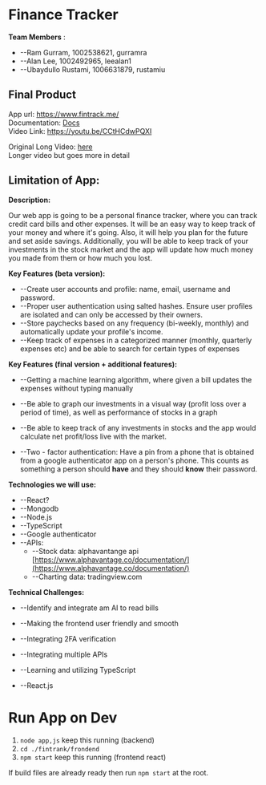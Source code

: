 # Finance Tracker

**Team Members** :

- --Ram Gurram, 1002538621, gurramra
- --Alan Lee, 1002492965, leealan1
- --Ubaydullo Rustami, 1006631879, rustamiu

Final Product
---
App url: https://www.fintrack.me/ \
Documentation: [Docs](api/doc/README.md) \
Video Link: https://youtu.be/CCtHCdwPQXI 

Original Long Video: [here](https://youtu.be/hI1__-X_9s4) \
Longer video but goes more in detail

Limitation of App:
---

**Description:**

Our web app is going to be a personal finance tracker, where you can track credit card bills and other expenses. It will be an easy way to keep track of your money and where it&#39;s going. Also, it will help you plan for the future and set aside savings. Additionally, you will be able to keep track of your investments in the stock market and the app will update how much money you made from them or how much you lost.

**Key Features (beta version):**

- --Create user accounts and profile: name, email, username and password.
- --Proper user authentication using salted hashes. Ensure user profiles are isolated and can only be accessed by their owners.
- --Store paychecks based on any frequency (bi-weekly, monthly) and automatically update your profile&#39;s income.
- --Keep track of expenses in a categorized manner (monthly, quarterly expenses etc) and be able to search for certain types of expenses

**Key Features (final version + additional features):**

- --Getting a machine learning algorithm, where given a bill updates the expenses without typing manually

- --Be able to graph our investments in a visual way (profit loss over a period of time), as well as performance of stocks in a graph
- --Be able to keep track of any investments in stocks and the app would calculate net profit/loss live with the market.
- --Two - factor authentication: Have a pin from a phone that is obtained from a google authenticator app on a person&#39;s phone. This counts as something a person should **have** and they should **know** their password.

**Technologies we will use:**

- --React?
- --Mongodb
- --Node.js
- --TypeScript
- --Google authenticator
- --APIs:
  - --Stock data: alphavantange api [https://www.alphavantage.co/documentation/](https://www.alphavantage.co/documentation/)
  - --Charting data: tradingview.com

**Technical Challenges:**

- --Identify and integrate am AI to read bills

- --Making the frontend user friendly and smooth
- --Integrating 2FA verification
- --Integrating multiple APIs
- --Learning and utilizing TypeScript
- --React.js

# Run App on Dev

1. `node app,js` keep this running (backend)
2. `cd ./fintrank/frondend`
3. `npm start` keep this running (frontend react)

If build files are already ready then run `npm start` at the root.
